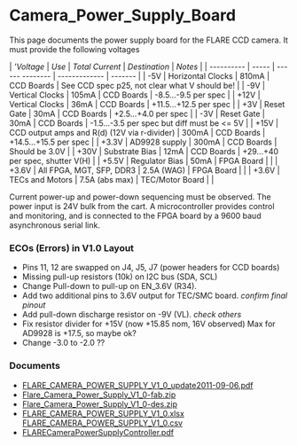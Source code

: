 # Camera_Power_Supply_Board
This page documents the power supply board for the FLARE CCD camera.  It must provide the following voltages


| *'Voltage* | *Use* | *Total Current* | *Destination* | *Notes* |
| ---------- | ----- | ------ -------- | ------------- | ------- |
| -5V | Horizontal Clocks | 810mA | CCD Boards | See CCD spec p25, not clear what V should be! |
| -9V | Vertical Clocks | 105mA | CCD Boards | -8.5...-9.5 per spec |
| +12V | Vertical Clocks | 36mA | CCD Boards | +11.5...+12.5 per spec |
| +3V | Reset Gate | 30mA | CCD Boards | +2.5...+4.0 per spec |
| -3V | Reset Gate | 30mA | CCD Boards | -1.5...-3.5 per spec but diff must be <= 5V |
| +15V | CCD output amps and R(d) (12V via r-divider) | 300mA | CCD Boards | +14.5...+15.5 per spec |
| +3.3V | AD9928 supply | 300mA | CCD Boards | Should be 3.0V |
| +30V | Substrate Bias | 12mA | CCD Boards | +29...+40 per spec, shutter V(H) |
| +5.5V | Regulator Bias | 50mA | FPGA Board | |
| +3.6V | All FPGA, MGT, SFP, DDR3 | 2.5A (WAG) | FPGA Board | |
| +3.6V | TECs and Motors | 7.5A (abs max) | TEC/Motor Board | |

Current power-up and power-down sequencing must be observed.  The power input is 24V bulk from the cart.  A microcontroller provides control and monitoring, and is connected to the FPGA board by a 9600 baud asynchronous serial link.

### ECOs (Errors) in V1.0 Layout

 * Pins 11, 12 are swapped on J4, J5, J7 (power headers for CCD boards)
 * Missing pull-up resistors (10k) on I2C bus (SDA, SCL)
 * Change Pull-down to pull-up on EN_3.6V (R34).
 * Add two additional pins to 3.6V output for TEC/SMC board.  _confirm final pinout_
 * Add pull-down discharge resistor on -9V (VL). _check others_
 * Fix resistor divider for +15V (now +15.85 nom, 16V observed)  Max for AD9928 is +17.5, so maybe ok?
 * Change -3.0 to -2.0 ??


### Documents

 * [FLARE_CAMERA_POWER_SUPPLY_V1_0_update2011-09-06.pdf](http://ohm.bu.edu/~hazen/Frangioni_Public/PowerSupply/FLARE_CAMERA_POWER_SUPPLY_V1_0_update2011-09-06.pdf)
 * [Flare_Camera_Power_Supply_V1_0-fab.zip](http://ohm.bu.edu/~hazen/Frangioni_Public/PowerSupply/Flare_Camera_Power_Supply_V1_0-fab.zip)
 * [Flare_Camera_Power_Supply_V1_0-des.zip](http://ohm.bu.edu/~hazen/Frangioni_Public/PowerSupply/Flare_Camera_Power_Supply_V1_0-des.zip)
 * [FLARE_CAMERA_POWER_SUPPLY_V1_0.xlsx](http://ohm.bu.edu/~hazen/Frangioni_Public/PowerSupply/FLARE_CAMERA_POWER_SUPPLY_V1_0.xlsx)
[FLARE_CAMERA_POWER_SUPPLY_V1_0.csv](http://ohm.bu.edu/~hazen/Frangioni_Public/PowerSupply/FLARE_CAMERA_POWER_SUPPLY_V1_0.csv)
 * [FLARECameraPowerSupplyController.pdf](http://joule.bu.edu/~hazen/Frangioni_Public/PowerSupply/FLARECameraPowerSupplyController.pdf)

